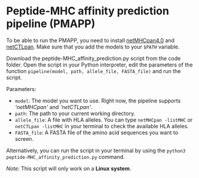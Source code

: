 # Peptide-MHC affinity prediction pipeline (PMAPP)

To be able to run the PMAPP, you need to install [netMHCpan4.0](http://www.cbs.dtu.dk/cgi-bin/nph-sw_request?netMHCpan) and [netCTLpan](http://www.cbs.dtu.dk/cgi-bin/nph-sw_request?netCTLpan). Make sure that you add the models to your `$PATH` variable.

Download the peptide-MHC_affinity_prediction.py script from the code folder. Open the script in your Python interpreter, edit the parameters of the function `pipeline(model, path, allele_file, FASTA_file)` and run the script.

Parameters:
- `model`: The model you want to use. Right now, the pipeline supports *'netMHCpan'* and *'netCTLpan'*.
- `path`: The path to your current working directory.
- `allele_file`: A file with HLA alleles. You can type `netMHCpan -listMHC` or `netCTLpan -listMHC` in your terminal to check the available HLA alleles.
- `FASTA_file`: A FASTA file of the amino acid sequences you want to screen.

Alternatively, you can run the script in your terminal by using the `python3 peptide-MHC_affinity_prediction.py` command.

*Note*: This script will only work on a **Linux system**.
